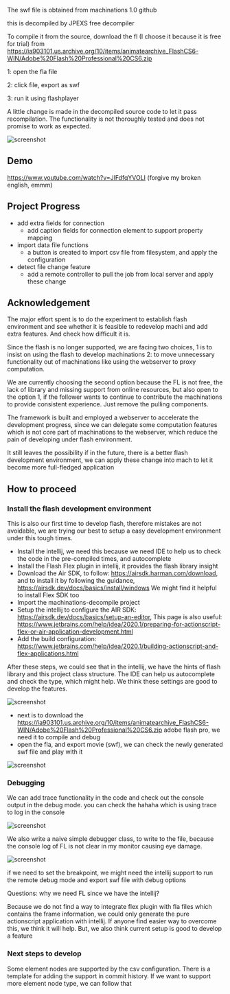 The swf file is obtained from machinations 1.0 github

this is decompiled by JPEXS free decompiler

To compile it from the source, download the fl (I choose it because it is free for trial) from https://ia903101.us.archive.org/10/items/animatearchive_FlashCS6-WIN/Adobe%20Flash%20Professional%20CS6.zip


1: open the fla file

2: click file, export as swf

3: run it using flashplayer

A little change is made in the decompiled source code to let it pass recompilation. The functionality is not thoroughly tested and does not promise to work as expected.

![screenshot](/screenshot.png?raw=true "screenshot")


## Demo

https://www.youtube.com/watch?v=JlFdfqYVOLI
(forgive my broken english, emmm)

## Project Progress
- add extra fields for connection
  - add caption fields for connection element to support property mapping
- import data file functions
  - a button is created to import csv file from filesystem, and apply the configuration
- detect file change feature
  - add a remote controller to pull the job from local server and apply these change

## Acknowledgement

The major effort spent is to do the experiment to establish flash environment and see whether it is feasible to redevelop machi and add extra 
features. And check how difficult it is. 


Since the flash is no longer supported, we are facing two choices, 1 is to insist on using the flash to develop machinations 2: to move unnecessary functionality out of machinations like using the webserver to proxy computation.

We are currently choosing the second option because the FL is not free, the lack of library and missing support from online resources, but also open to the option 1, if the follower wants to continue to contribute the machinations to provide consistent experience. Just remove the pulling components.

The framework is built and employed a webserver to accelerate the development progress, since we can
delegate some computation features which is not core part of machinations to the webserver, which reduce the pain of
developing under flash environment.

It still leaves the possibility if in the future, there is a better flash development environment, we can apply these change into mach to let it become more full-fledged application



## How to proceed

### Install the flash development environment

This is also our first time to develop flash, therefore mistakes are not avoidable, we are trying our best to setup a easy development environment under this tough times.

- Install the intellij, we need this because we need IDE to help us to check the code in the pre-compiled times, and autocomplete
- Install the Flash Flex plugin in intellij, it provides the flash library insight
- Download the Air SDK, to follow: https://airsdk.harman.com/download, and to install it by following the guidance, https://airsdk.dev/docs/basics/install/windows We might find it helpful to install Flex SDK too
- Import the machinations-decompile project
- Setup the intellij to configure the AIR SDK: https://airsdk.dev/docs/basics/setup-an-editor, This page is also useful: https://www.jetbrains.com/help/idea/2020.1/preparing-for-actionscript-flex-or-air-application-development.html
- Add the build configuration: https://www.jetbrains.com/help/idea/2020.1/building-actionscript-and-flex-applications.html

After these steps, we could see that in the intellij, we have the hints of flash library and this project class structure. The IDE can help us autocomplete and check the type, which might help. We think these settings are good to develop the features.

![screenshot](/IDE_SUPPORT.png?raw=true "screenshot")


- next is to download the https://ia903101.us.archive.org/10/items/animatearchive_FlashCS6-WIN/Adobe%20Flash%20Professional%20CS6.zip adobe flash pro, we need it to compile and debug
- open the fla, and export movie (swf), we can check the newly generated swf file and play with it

![screenshot](/FL.png?raw=true "screenshot")




### Debugging

We can add trace functionality in the code and check out the console output in the debug mode. you can check the hahaha which is using trace to log in the console

![screenshot](/DEBUG.png?raw=true "screenshot")

We also write a naive simple debugger class, to write to the file, because the console log of FL is not clear in my monitor causing eye damage.

![screenshot](/TRACE.png?raw=true "screenshot")

if we need to set the breakpoint, we might need the intellij support to run the remote debug mode and export swf file with debug options

Questions: why we need FL since we have the intellij?

Because we do not find a way to integrate flex plugin with fla files which contains the frame information, we could only generate the pure actionscript application with intellij.
If anyone find easier way to overcome this, we think it will help. But, we also think current setup is good to develop a feature


### Next steps to develop

Some element nodes are supported by the csv configuration. There is a template for adding the support in commit history.
If we want to support more element node type, we can follow that
